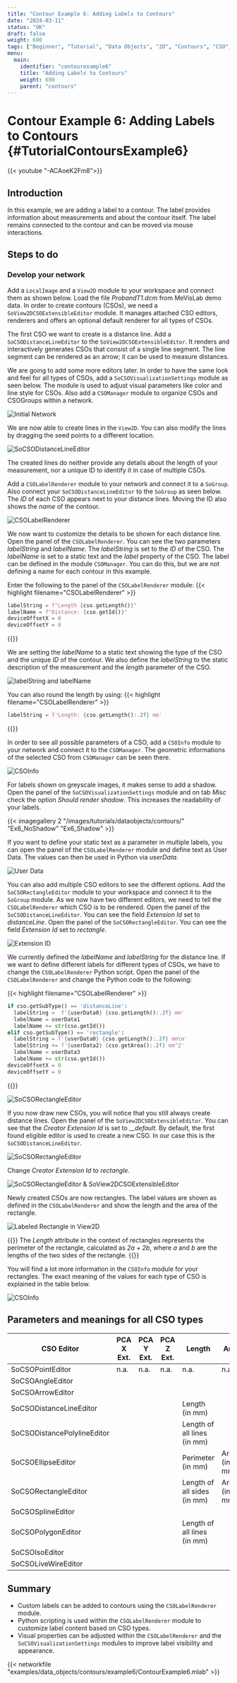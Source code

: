 ```yaml
---
title: "Contour Example 6: Adding Labels to Contours"
date: "2024-03-11"
status: "OK"
draft: false
weight: 690
tags: ["Beginner", "Tutorial", "Data Objects", "2D", "Contours", "CSO", "Label"]
menu: 
  main:
    identifier: "contourexample6"
    title: "Adding Labels to Contours"
    weight: 690
    parent: "contours"
---
```

# Contour Example 6: Adding Labels to Contours {#TutorialContoursExample6}

{{< youtube "-ACAoeK2Fm8">}}

## Introduction

In this example, we are adding a label to a contour. The label provides information about measurements and about the contour itself. The label remains connected to the contour and can be moved via mouse interactions.

## Steps to do
### Develop your network

Add a `LocalImage` and a `View2D` module to your workspace and connect them as shown below. Load the file *ProbandT1.dcm* from MeVisLab demo data. In order to create contours (CSOs), we need a `SoView2DCSOExtensibleEditor` module. It manages attached CSO editors, renderers and offers an optional default renderer for all types of CSOs.

The first CSO we want to create is a distance line. Add a `SoCSODistanceLineEditor` to the `SoView2DCSOExtensibleEditor`. It renders and interactively generates CSOs that consist of a single line segment. The line segment can be rendered as an arrow; it can be used to measure distances.

We are going to add some more editors later. In order to have the same look and feel for all types of CSOs, add a `SoCSOVisualizationSettings` module as seen below. The module is used to adjust visual parameters like color and line style for CSOs. Also add a `CSOManager` module to organize CSOs and CSOGroups within a network.

![Initial Network](/images/tutorials/dataobjects/contours/Ex6_1.png "Initial Network")

We are now able to create lines in the `View2D`. You can also modify the lines by dragging the seed points to a different location.

![SoCSODistanceLineEditor](/images/tutorials/dataobjects/contours/Ex6_2.png "SoCSODistanceLineEditor")

The created lines do neither provide any details about the length of your measurement, nor a unique ID to identify it in case of multiple CSOs.

Add a `CSOLabelRenderer` module to your network and connect it to a `SoGroup`. Also connect your `SoCSODistanceLineEditor` to the `SoGroup` as seen below. The *ID* of each CSO appears next to your distance lines. Moving the ID also shows the *name* of the contour.

![CSOLabelRenderer](/images/tutorials/dataobjects/contours/Ex6_14.png "CSOLabelRenderer")

We now want to customize the details to be shown for each distance line. Open the panel of the `CSOLabelRenderer`. You can see the two parameters *labelString* and *labelName*. The *labelString* is set to the *ID* of the CSO. The *labelName* is set to a static text and the *label* property of the CSO. The label can be defined in the module `CSOManager`. You can do this, but we are not defining a name for each contour in this example.

Enter the following to the panel of the `CSOLabelRenderer` module:
{{< highlight filename="CSOLabelRenderer" >}}
```Python
labelString = f"Length {cso.getLength()}"  
labelName = f"Distance: {cso.getId()}"
deviceOffsetX = 0
deviceOffsetY = 0
```
{{</highlight>}}

We are setting the *labelName* to a static text showing the type of the CSO and the unique *ID* of the contour. We also define the *labelString* to the static description of the measurement and the *length* parameter of the CSO.

![labelString and labelName](/images/tutorials/dataobjects/contours/Example6_5.png "labelString and labelName")

You can also round the length by using:
{{< highlight filename="CSOLabelRenderer" >}}
```Python
labelString = f'Length: {cso.getLength():.2f} mm'
```
{{</highlight>}}

In order to see all possible parameters of a CSO, add a `CSOInfo` module to your network and connect it to the `CSOManager`. The geometric informations of the selected CSO from `CSOManager` can be seen there.

![CSOInfo](/images/tutorials/dataobjects/contours/Ex6_CSOInfo.png "CSOInfo")

For labels shown on greyscale images, it makes sense to add a shadow. Open the panel of the `SoCSOVisualizationSettings` module and on tab *Misc* check the option *Should render shadow*. This increases the readability of your labels.

{{< imagegallery 2 "/images/tutorials/dataobjects/contours/" "Ex6_NoShadow" "Ex6_Shadow" >}}

If you want to define your static text as a parameter in multiple labels, you can open the panel of the `CSOLabelRenderer` module and define text as User Data. The values can then be used in Python via *userData*.

![User Data](/images/tutorials/dataobjects/contours/Ex6_Parameters.png "User Data")

You can also add multiple CSO editors to see the different options. Add the `SoCSORectangleEditor` module to your workspace and connect it to the `SoGroup` module. As we now have two different editors, we need to tell the `CSOLabelRenderer` which CSO is to be rendered. Open the panel of the `SoCSODistanceLineEditor`. You can see the field *Extension Id* set to *distanceLine*. Open the panel of the `SoCSORectangleEditor`. You can see the field *Extension Id* set to *rectangle*.

![Extension ID](/images/tutorials/dataobjects/contours/Ex6_ExtensionID.png "Extension ID")

We currently defined the *labelName* and *labelString* for the distance line. If we want to define different labels for different types of CSOs, we have to change the `CSOLabelRenderer` Python script. Open the panel of the `CSOLabelRenderer` and change the Python code to the following:

{{< highlight filename="CSOLabelRenderer" >}}
```Python
if cso.getSubType() == 'distanceLine':
  labelString =  f'{userData0} {cso.getLength():.2f} mm'
  labelName = userData1
  labelName += str(cso.getId())
elif cso.getSubType() == 'rectangle':
  labelString = f'{userData0} {cso.getLength():.2f} mm\n'
  labelString += f'{userData2} {cso.getArea():.2f} mm^2'
  labelName = userData3
  labelName += str(cso.getId())
deviceOffsetX = 0
deviceOffsetY = 0
```
{{</highlight>}}

![SoCSORectangleEditor](/images/tutorials/dataobjects/contours/Ex6_LineAndRectangle.png "SoCSORectangleEditor")

If you now draw new CSOs, you will notice that you still always create distance lines. Open the panel of the `SoView2DCSOExtensibleEditor`. You can see that the *Creator Extension Id* is set to *__default*. By default, the first found eligible editor is used to create a new CSO. In our case this is the `SoCSODistanceLineEditor`.

![SoCSORectangleEditor](/images/tutorials/dataobjects/contours/Ex6_DefaultExtension.png "SoCSORectangleEditor")

Change *Creator Extension Id* to *rectangle*.

![SoCSORectangleEditor & SoView2DCSOExtensibleEditor ](/images/tutorials/dataobjects/contours/Ex6_8.png "SoCSORectangleEditor & SoView2DCSOExtensibleEditor")

Newly created CSOs are now rectangles. The label values are shown as defined in the `CSOLabelRenderer` and show the length and the area of the rectangle.

![Labeled Rectangle in View2D](/images/tutorials/dataobjects/contours/Ex6_9.png "Labeled Rectangle in View2D")

{{<alert class="info" caption="Extra Infos">}}
The *Length* attribute in the context of rectangles represents the perimeter of the rectangle, calculated as *2a + 2b*, where *a* and *b* are the lengths of the two sides of the rectangle.
{{</alert>}}

You will find a lot more information in the `CSOInfo` module for your rectangles. The exact meaning of the values for each type of CSO is explained in the table below.

![CSOInfo](/images/tutorials/dataobjects/contours/Ex6_10.png "CSOInfo")

## Parameters and meanings for all CSO types
<table class="table table-striped">
  <thead>
    <tr>
      <th>CSO Editor</th>
      <th>PCA X Ext.</th>
      <th>PCA Y Ext.</th>
      <th>PCA Z Ext.</th>
      <th>Length</th>
      <th>Area</th>
    </tr>
  </thead>
  <tbody>
    <tr>
      <td>SoCSOPointEditor</td>
      <td>n.a.</td>
      <td>n.a.</td>
      <td>n.a.</td>
      <td>n.a.</td>
      <td>n.a.</td>
    </tr>
    <tr>
      <td>SoCSOAngleEditor</td>
      <td></td>
      <td></td>
      <td></td>
      <td></td>
      <td></td>
    </tr>
    <tr>
      <td>SoCSOArrowEditor</td>
      <td></td>
      <td></td>
      <td></td>
      <td></td>
      <td></td>
    </tr>
    <tr>
      <td>SoCSODistanceLineEditor</td>
      <td></td>
      <td></td>
      <td></td>
      <td>Length (in mm)</td>
      <td></td>
    </tr>
    <tr>
      <td>SoCSODistancePolylineEditor</td>
      <td></td>
      <td></td>
      <td></td>
      <td>Length of all lines (in mm)</td>
      <td></td>
    </tr>
    <tr>
      <td>SoCSOEllipseEditor</td>
      <td></td>
      <td></td>
      <td></td>
      <td>Perimeter (in mm)</td>
      <td>Area (in mm2)</td>
    </tr>
    <tr>
      <td>SoCSORectangleEditor</td>
      <td></td>
      <td></td>
      <td></td>
      <td>Length of all sides (in mm)</td>
      <td>Area (in mm2)</td>
    </tr>
    <tr>
      <td>SoCSOSplineEditor</td>
      <td></td>
      <td></td>
      <td></td>
      <td></td>
      <td></td>
    </tr>
    <tr>
      <td>SoCSOPolygonEditor</td>
      <td></td>
      <td></td>
      <td></td>
      <td>Length of all lines (in mm)</td>
      <td></td>
    </tr>
    <tr>
      <td>SoCSOIsoEditor</td>
      <td></td>
      <td></td>
      <td></td>
      <td></td>
      <td></td>
    </tr>
    <tr>
      <td>SoCSOLiveWireEditor</td>
      <td></td>
      <td></td>
      <td></td>
      <td></td>
      <td></td>
    </tr>
  </tbody>
</table>

## Summary
* Custom labels can be added to contours using the `CSOLabelRenderer` module. 
* Python scripting is used within the `CSOLabelRenderer` module to customize label content based on CSO types.
* Visual properties can be adjusted within the `CSOLabelRenderer` and the `SoCSOVisualizationSettings` modules to improve label visibility and appearance.

{{< networkfile "examples/data_objects/contours/example6/ContourExample6.mlab" >}} 
